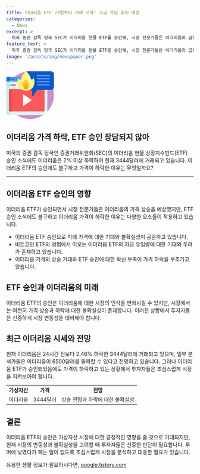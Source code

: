 ```yaml
---
title: 이더리움 ETF 23일부터 거래 시작! 자금 유입 추이 예상
categories:
  - News
excerpt: >
  미국 증권 감독 당국 SEC가 이더리움 현물 ETF를 승인해, 시장 전문가들은 이더리움의 급등을 예상하고 있다. 이에도 불구하고 이더리움은 2% 하락하며 23일 현재 3444달러에 거래되고 있다. 비트코인 ETF에 비해 상대적으로 작은 시장으로 이더리움 ETF에 유입되는 자금은 적을 것으로 예상되지만, 일부 분석가들은 이더리움이 6500달러를 돌파할 수 있다고 보고 있다.
feature_text: >
  미국 증권 감독 당국 SEC가 이더리움 현물 ETF를 승인해, 시장 전문가들은 이더리움의 급등을 예상하고 있다. 이에도 불구하고 이더리움은 2% 하락하며 23일 현재 3444달러에 거래되고 있다. 비트코인 ETF에 비해 상대적으로 작은 시장으로 이더리움 ETF에 유입되는 자금은 적을 것으로 예상되지만, 일부 분석가들은 이더리움이 6500달러를 돌파할 수 있다고 보고 있다.
image: '/assets/img/newspaper.png'
---
```


<p><img src="/assets/img/news.png" alt="rentncar 속보" /></p>

<h2 data-ke-size="size26">이더리움 가격 하락, ETF 승인 장담되지 않아</h2>

<p data-ke-size="size16">미국의 증권 감독 당국인 증권거래위원회(SEC)의 이더리움 현물 상장지수펀드(ETF) 승인 소식에도 이더리움은 2% 이상 하락하며 현재 3444달러에 거래되고 있습니다. 이더리움 ETF의 승인에도 불구하고 가격이 하락한 이유는 무엇일까요?</p>

<hr>

<h2 data-ke-size="size26">이더리움 ETF 승인의 영향</h2>

<p data-ke-size="size16">이더리움 ETF가 승인되면서 시장 전문가들은 이더리움의 가격 상승을 예상했지만, ETF 승인 소식에도 불구하고 이더리움 가격이 하락한 이유는 다양한 요소들이 작용하고 있습니다.</p>

<ul>
    <li>이더리움 ETF 승인으로 미래 가격에 대한 기대와 불확실성이 공존하고 있습니다.</li>
    <li>비트코인 ETF의 경험에서 이오는 이더리움 ETF의 자금 유입량에 대한 기대와 우려가 혼재하고 있습니다.</li>
    <li>이더리움 가격의 상승 기대와 ETF 승인에 대한 확신 부족이 가격 하락을 부추기고 있습니다.</li>
</ul>

<h2 data-ke-size="size26">ETF 승인과 이더리움의 미래</h2>

<p data-ke-size="size16">이더리움 ETF의 승인은 이더리움에 대한 시장의 인식을 변화시킬 수 있지만, 시장에서는 여전히 가격 상승과 하락에 대한 불확실성이 존재합니다. 이러한 상황에서 투자자들은 신중하게 시장 변동성을 대비해야 합니다.</p>

<h2 data-ke-size="size26">최근 이더리움 시세와 전망</h2>

<p data-ke-size="size16">현재 이더리움은 24시간 전보다 2.46% 하락한 3444달러에 거래되고 있으며, 일부 분석가들은 이더리움이 6500달러를 돌파할 수 있다고 전망하고 있습니다. 그러나 이더리움 ETF가 승인되었음에도 가격이 하락하고 있는 상황에서 투자자들은 조심스럽게 시장을 지켜보아야 합니다.</p>

<table>
    <tr>
        <td style="text-align: center; height: 17px;"><b>가상자산</b></td>
        <td style="text-align: center; height: 17px;"><b>가격</b></td>
        <td style="text-align: center; height: 17px;"><b>전망</b></td>
    </tr>
    <tr>
        <td style="text-align: center; height: 17px;">이더리움</td>
        <td style="text-align: center; height: 17px;">3444달러</td>
        <td style="text-align: center; height: 17px;">상승 전망과 하락에 대한 불확실성</td>
    </tr>
</table>

<h2 data-ke-size="size26">결론</h2>

<p data-ke-size="size16">이더리움 ETF의 승인은 가상자산 시장에 대한 긍정적인 영향을 줄 것으로 기대되지만, 현재 시장의 변동성과 불확실성을 고려할 때 투자자들은 신중한 판단이 필요합니다. 루머에 낚였다가 패는 일이 없도록 조심스럽게 시장을 분석하고 대응할 필요가 있습니다.</p>
유용한 생활 정보가 필요하시다면, <a href="https://qoogle.tistory.com" rel="dofollow">qoogle.tistory.com</a>


